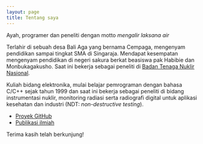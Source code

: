 ```yaml
---
layout: page
title: Tentang saya
---
```


<p class="message">
  Ayah, programer dan peneliti dengan motto <em>mengalir laksana air</em>
</p>

Terlahir di sebuah desa Bali Aga yang bernama Cempaga, mengenyam pendidikan sampai tingkat SMA di Singaraja. Mendapat kesempatan mengenyam pendidikan di negeri sakura berkat beasiswa pak Habibie dan Monbukagakusho. Saat ini bekerja sebagai peneliti di <a href="http://www.batan.go.id" target="_blank">Badan Tenaga Nuklir Nasional</a>.

Kuliah bidang elektronika, mulai belajar pemrograman dengan bahasa C/C++ sejak tahun 1999 dan saat ini bekerja sebagai peneliti di bidang instrumentasi nuklir, monitoring radiasi serta radiografi digital untuk aplikasi kesehatan dan industri (NDT: <em>non-destructive testing</em>).

* <a href="{{ site.github.repo }}" target="_blank">Proyek GitHub</a>
* <a href="http://www.researchgate.net/profile/I_Putu_Susila" target="_blank">Publikasi ilmiah</a>

Terima kasih telah berkunjung!
